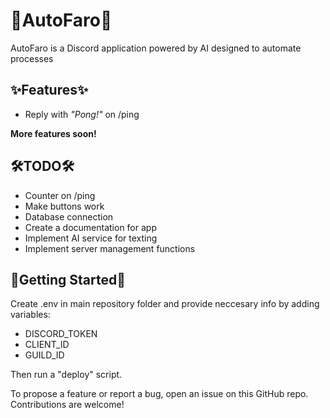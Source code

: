 # 🐶AutoFaro🐶

AutoFaro is a Discord application powered by AI designed to automate processes

## ✨Features✨

- Reply with *"Pong!"* on /ping

**More features soon!**

## 🛠️TODO🛠️

- Counter on /ping
- Make buttons work
- Database connection
- Create a documentation for app
- Implement AI service for texting
- Implement server management functions

## 🚀Getting Started🚀

Create .env in main repository folder and provide neccesary info by adding variables:

* DISCORD_TOKEN
* CLIENT_ID
* GUILD_ID

Then run a "deploy" script.

To propose a feature or report a bug, open an issue on this GitHub repo. Contributions are welcome!

